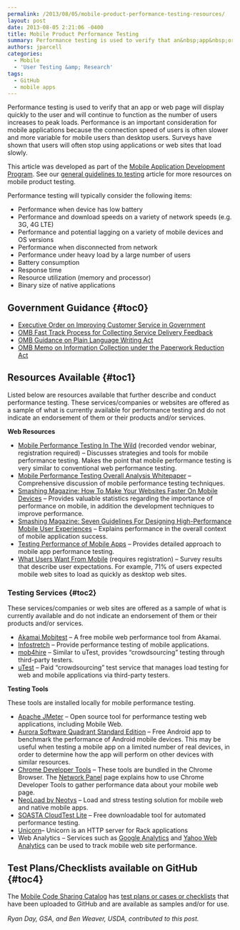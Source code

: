 ```yaml
---
permalink: /2013/08/05/mobile-product-performance-testing-resources/
layout: post
date: 2013-08-05 2:21:06 -0400
title: Mobile Product Performance Testing
summary: Performance testing is used to verify that an&nbsp;app&nbsp;or&nbsp;web page&nbsp;will display quickly to the user and will continue to function as the number of users increases to peak loads. Performance is an important consideration for mobile applications because the connection speed of users is often slower and more variable for mobile users than desktop users. Surveys
authors: jparcell
categories:
  - Mobile
  - 'User Testing &amp; Research'
tags:
  - GitHub
  - mobile apps
---
```


Performance testing is used to verify that an app or web page will display quickly to the user and will continue to function as the number of users increases to peak loads. Performance is an important consideration for mobile applications because the connection speed of users is often slower and more variable for mobile users than desktop users. Surveys have shown that users will often stop using applications or web sites that load slowly.

This article was developed as part of the [Mobile Application Development Program](https://digitalgov.sites.usa.gov/resources/mobile-application-development-program/ "Mobile Application Development Program"). See our [general guidelines to testing](https://digitalgov.sites.usa.gov/2013/08/22/mobile-product-testing-guidelines/ "Mobile Product Testing Guidelines and Resources") article for more resources on mobile product testing.

Performance testing will typically consider the following items:

  * Performance when device has low battery
  * Performance and download speeds on a variety of network speeds (e.g. 3G, 4G LTE)
  * Performance and potential lagging on a variety of mobile devices and OS versions
  * Performance when disconnected from network
  * Performance under heavy load by a large number of users
  * Battery consumption
  * Response time
  * Resource utilization (memory and processor)
  * Binary size of native applications

## <a name="x-Government Guidance"></a>Government Guidance {#toc0}

  * <a href="http://www.whitehouse.gov/sites/default/files/omb/memoranda/2011/m11-24.pdf" rel="nofollow">Executive Order on Improving Customer Service in Government</a>
  * <a href="http://www.whitehouse.gov/sites/default/files/omb/assets/inforeg/PRAPrimer_04072010.pdf" rel="nofollow">OMB Fast Track Process for Collecting Service Delivery Feedback</a>
  * <a href="http://www.whitehouse.gov/sites/default/files/omb/memoranda/2011/m11-15.pdf" rel="nofollow">OMB Guidance on Plain Language Writing Act</a>
  * <a href="http://www.whitehouse.gov/sites/default/files/omb/assets/inforeg/PRAPrimer_04072010.pdf" rel="nofollow">OMB Memo on Information Collection under the Paperwork Reduction Act</a>

## <a name="x-Resources Available"></a>Resources Available {#toc1}

Listed below are resources available that further describe and conduct performance testing. These services/companies or websites are offered as a sample of what is currently available for performance testing and do not indicate an endorsement of them or their products and/or services.

**Web Resources**

  * <a href="https://vts.inxpo.com/Launch/QReg.htm?ShowKey=13063&AffiliateData=Neo3" rel="nofollow">Mobile Performance Testing In The Wild</a> (recorded vendor webinar, registration required) &#8211; Discusses strategies and tools for mobile performance testing. Makes the point that mobile performance testing is very similar to conventional web performance testing.
  * <a href="http://www.agileload.com/agileload/blog/2013/01/14/mobile-performance-testing-overall-analysis---whitepaper" rel="nofollow">Mobile Performance Testing Overall Analysis Whitepaper</a> &#8211; Comprehensive discussion of mobile performance testing techniques.
  * <a href="http://mobile.smashingmagazine.com/2013/04/03/build-fast-loading-mobile-website/" rel="nofollow">Smashing Magazine: How To Make Your Websites Faster On Mobile Devices</a> &#8211; Provides valuable statistics regarding the importance of performance on mobile, in addition the development techniques to improve performance.
  * <a href="http://uxdesign.smashingmagazine.com/2011/07/18/seven-guidelines-for-designing-high-performance-mobile-user-experiences/" rel="nofollow">Smashing Magazine: Seven Guidelines For Designing High-Performance Mobile User Experiences</a> &#8211; Explains performance in the overall context of mobile application success.
  * <a href="http://www.methodsandtools.com/archive/mobileloadtesting.php" rel="nofollow">Testing Performance of Mobile Apps</a> &#8211; Provides detailed approach to mobile app performance testing.
  * <a href="http://www.gomez.com/resources/whitepapers/survey-report-what-users-want-from-mobile/" rel="nofollow">What Users Want From Mobile</a> (requires registration) &#8211; Survey results that describe user expectations. For example, 71% of users expected mobile web sites to load as quickly as desktop web sites.

### <a name="x-Resources Available-Testing Services"></a>Testing Services {#toc2}

These services/companies or web sites are offered as a sample of what is currently available and do not indicate an endorsement of them or their products and/or services.

  * <a href="http://mobitest.akamai.com/m/index.cgi" rel="nofollow">Akamai Mobitest</a> &#8211; A free mobile web performance tool from Akamai.
  * <a href="http://www.infostretch.com/" rel="nofollow">Infostretch</a> &#8211; Provide performance testing of mobile applications.
  * <a href="http://www.mob4hire.com/" rel="nofollow">mob4hire</a> &#8211; Similar to uTest, provides &#8220;crowdsourcing&#8221; testing through third-party testers.
  * <a href="http://www.utest.com/load-testing" rel="nofollow">uTest</a> &#8211; Paid &#8220;crowdsourcing&#8221; test service that manages load testing for web and mobile applications via third-party testers.

**Testing Tools**
  
These tools are installed locally for mobile performance testing.

  * <a href="http://jmeter.apache.org/" rel="nofollow">Apache JMeter</a> &#8211; Open source tool for performance testing web applications, including Mobile Web.
  * <a href="https://play.google.com/store/apps/details?id=com.aurorasoftworks.quadrant.ui.standard" rel="nofollow">Aurora Software Quadrant Standard Edition</a> &#8211; Free Android app to benchmark the performance of Android mobile devices. This may be useful when testing a mobile app on a limited number of real devices, in order to determine how the app will perform on other devices with similar resources.
  * <a href="https://developers.google.com/chrome-developer-tools/" rel="nofollow">Chrome Developer Tools</a> &#8211; These tools are bundled in the Chrome Browser. The <a href="https://developers.google.com/chrome-developer-tools/docs/network" rel="nofollow">Network Panel</a> page explains how to use Chrome Developer Tools to gather performance data about your mobile web page.
  * <a href="http://www.neotys.com/" rel="nofollow">NeoLoad by Neotys</a> &#8211; Load and stress testing solution for mobile web and native mobile apps.
  * <a href="http://www.soasta.com/products/cloudtest-lite/" rel="nofollow">SOASTA CloudTest Lite</a> &#8211; Free downloadable tool for automated performance testing.
  * <a href="http://unicorn.bogomips.org/" rel="nofollow">Unicorn</a>&#8211; Unicorn is an HTTP server for Rack applications
  * Web Analytics &#8211; Services such as <a href="http://analytics.blogspot.com/2012/03/measure-your-websites-performance-with.html" rel="nofollow">Google Analytics</a> and <a href="http://web.analytics.yahoo.com/" rel="nofollow">Yahoo Web Analytics</a> can be used to track mobile web site performance.

## <a name="x-Test Plans/Checklists available on GitHub"></a>Test Plans/Checklists available on GitHub {#toc4}

The [Mobile Code Sharing Catalog](http://gsa.github.io/Mobile-Code-Catalog/index.html) has [test plans or cases or checklists](http://gsa.github.io/Mobile-Code-Catalog/testing.html) that have been uploaded to GitHub and are available as samples and/or for use.

<em style="line-height: 1.5em;">Ryan Day, GSA, and Ben Weaver, USDA, contributed to this post.</em>